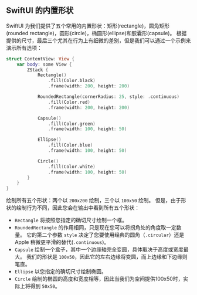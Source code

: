 SwiftUI 的内置形状
----

SwiftUI 为我们提供了五个常用的内置形状：矩形(rectangle)，圆角矩形(rounded rectangle)，圆形(circle)，椭圆形(ellipse)和胶囊形(capsule)。 根据提供的尺寸，最后三个尤其在行为上有细微的差别，但是我们可以通过一个示例来演示所有选项：

```swift
struct ContentView: View {
    var body: some View {
        ZStack {
            Rectangle()
                .fill(Color.black)
                .frame(width: 200, height: 200)

            RoundedRectangle(cornerRadius: 25, style: .continuous)
                .fill(Color.red)
                .frame(width: 200, height: 200)

            Capsule()
                .fill(Color.green)
                .frame(width: 100, height: 50)

            Ellipse()
                .fill(Color.blue)
                .frame(width: 100, height: 50)

            Circle()
                .fill(Color.white)
                .frame(width: 100, height: 50)
        }
    }
}
```

绘制所有五个形状：两个以 `200x200` 绘制，三个以 `100x50` 绘制。 但是，由于形状的绘制行为不同，因此您会在输出中看到所有五个形状：

- `Rectangle` 将按照您指定的确切尺寸绘制一个框。
- `RoundedRectangle` 的作用相同，只是现在您可以将拐角处的角度取一定数量。 它的第二个参数 `style` 决定了您要使用经典的圆角（`.circular`）还是 Apple 稍微更平滑的替代(`.continuous`)。
- `Capsule` 绘制一个盒子，其中一个边缘轴完全变圆，具体取决于高度或宽度最大。 我们的形状是 `100x50`，因此它的左右边缘将变圆，而上边缘和下边缘则笔直。
- `Ellipse` 以您指定的确切尺寸绘制椭圆。
- `Circle` 绘制的椭圆的高度和宽度相等，因此当我们为空间提供100x50时，实际上将得到 `50x50`。